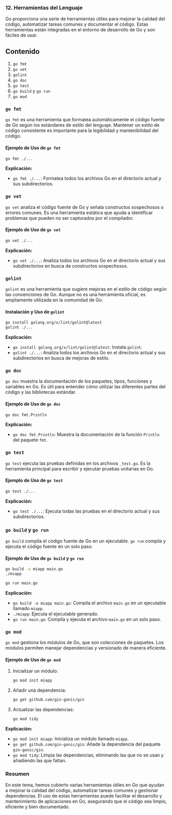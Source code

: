 ### 12. Herramientas del Lenguaje

Go proporciona una serie de herramientas útiles para mejorar la calidad del código, automatizar tareas comunes y documentar el código. Estas herramientas están integradas en el entorno de desarrollo de Go y son fáciles de usar.

## Contenido

1. `go fmt`
2. `go vet`
3. `golint`
4. `go doc`
5. `go test`
6. `go build` y `go run`
7. `go mod`

### `go fmt`

`go fmt` es una herramienta que formatea automáticamente el código fuente de Go según los estándares de estilo del lenguaje. Mantener un estilo de código consistente es importante para la legibilidad y mantenibilidad del código.

#### Ejemplo de Uso de `go fmt`

```sh
go fmt ./...
```

**Explicación:**
- `go fmt ./...`: Formatea todos los archivos Go en el directorio actual y sus subdirectorios.

### `go vet`

`go vet` analiza el código fuente de Go y señala constructos sospechosos o errores comunes. Es una herramienta estática que ayuda a identificar problemas que pueden no ser capturados por el compilador.

#### Ejemplo de Uso de `go vet`

```sh
go vet ./...
```

**Explicación:**
- `go vet ./...`: Analiza todos los archivos Go en el directorio actual y sus subdirectorios en busca de constructos sospechosos.

### `golint`

`golint` es una herramienta que sugiere mejoras en el estilo de código según las convenciones de Go. Aunque no es una herramienta oficial, es ampliamente utilizada en la comunidad de Go.

#### Instalación y Uso de `golint`

```sh
go install golang.org/x/lint/golint@latest
golint ./...
```

**Explicación:**
- `go install golang.org/x/lint/golint@latest`: Instala `golint`.
- `golint ./...`: Analiza todos los archivos Go en el directorio actual y sus subdirectorios en busca de mejoras de estilo.

### `go doc`

`go doc` muestra la documentación de los paquetes, tipos, funciones y variables en Go. Es útil para entender cómo utilizar las diferentes partes del código y las bibliotecas estándar.

#### Ejemplo de Uso de `go doc`

```sh
go doc fmt.Println
```

**Explicación:**
- `go doc fmt.Println`: Muestra la documentación de la función `Println` del paquete `fmt`.

### `go test`

`go test` ejecuta las pruebas definidas en los archivos `_test.go`. Es la herramienta principal para escribir y ejecutar pruebas unitarias en Go.

#### Ejemplo de Uso de `go test`

```sh
go test ./...
```

**Explicación:**
- `go test ./...`: Ejecuta todas las pruebas en el directorio actual y sus subdirectorios.

### `go build` y `go run`

`go build` compila el código fuente de Go en un ejecutable. `go run` compila y ejecuta el código fuente en un solo paso.

#### Ejemplo de Uso de `go build` y `go run`

```sh
go build -o miapp main.go
./miapp

go run main.go
```

**Explicación:**
- `go build -o miapp main.go`: Compila el archivo `main.go` en un ejecutable llamado `miapp`.
- `./miapp`: Ejecuta el ejecutable generado.
- `go run main.go`: Compila y ejecuta el archivo `main.go` en un solo paso.

### `go mod`

`go mod` gestiona los módulos de Go, que son colecciones de paquetes. Los módulos permiten manejar dependencias y versionado de manera eficiente.

#### Ejemplo de Uso de `go mod`

1. Inicializar un módulo:
    ```sh
    go mod init miapp
    ```

2. Añadir una dependencia:
    ```sh
    go get github.com/gin-gonic/gin
    ```

3. Actualizar las dependencias:
    ```sh
    go mod tidy
    ```

**Explicación:**
- `go mod init miapp`: Inicializa un módulo llamado `miapp`.
- `go get github.com/gin-gonic/gin`: Añade la dependencia del paquete `gin-gonic/gin`.
- `go mod tidy`: Limpia las dependencias, eliminando las que no se usan y añadiendo las que faltan.

### Resumen

En este tema, hemos cubierto varias herramientas útiles en Go que ayudan a mejorar la calidad del código, automatizar tareas comunes y gestionar dependencias. El uso de estas herramientas puede facilitar el desarrollo y mantenimiento de aplicaciones en Go, asegurando que el código sea limpio, eficiente y bien documentado.